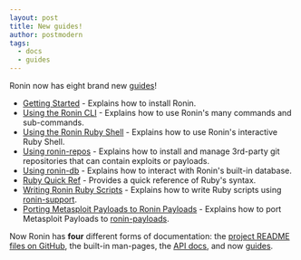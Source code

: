 ```yaml
---
layout: post
title: New guides!
author: postmodern
tags:
  - docs
  - guides
---
```


Ronin now has eight brand new [guides]!

* [Getting Started](/docs/guides/getting-started/) -
  Explains how to install Ronin.
* [Using the Ronin CLI](/docs/guides/using-the-ronin-cli/) -
  Explains how to use Ronin's many commands and sub-commands.
* [Using the Ronin Ruby Shell](/docs/guides/using-the-ronin-ruby-shell/) - 
  Explains how to use Ronin's interactive Ruby Shell.
* [Using ronin-repos](/docs/guides/using-ronin-repos/) -
  Explains how to install and manage 3rd-party git repositories that can contain
  exploits or payloads.
* [Using ronin-db](/docs/guides/using-ronin-db/) -
  Explains how to interact with Ronin's built-in database.
* [Ruby Quick Ref](/docs/guides/ruby-quick-ref/) - 
  Provides a quick reference of Ruby's syntax.
* [Writing Ronin Ruby Scripts](/docs/guides/writing-ronin-ruby-scripts/) -
  Explains how to write Ruby scripts using [ronin-support].
* [Porting Metasploit Payloads to Ronin Payloads](/docs/porting/metasploit_payloads_to_ronin_payloads.html) -
  Explains how to port Metasploit Payloads to [ronin-payloads].

[ronin-support]: https://github.com/ronin-rb/ronin-support#readme
[ronin-payloads]: https://github.com/ronin-rb/ronin-payloads#readme

Now Ronin has **four** different forms of documentation:
the [project README files on GitHub][github], the built-in man-pages,
the [API docs](/docs/#API), and now [guides].

[guides]: /docs/#guides
[GitHub]: https://github.com/ronin-rb/
